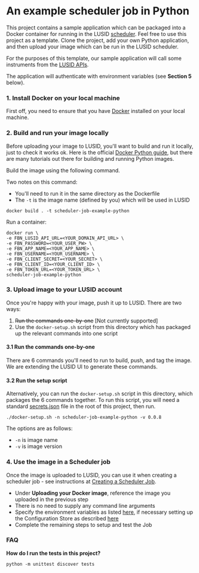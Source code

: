 # An example scheduler job in Python

This project contains a sample application which can be packaged into a Docker container for running in the LUSID [scheduler](https://www.lusid.com/scheduler2/swagger/index.html). Feel free to use this project as a template. Clone the project, add your own Python application, and then upload your image which can be run in the LUSID scheduler. 

For the purposes of this template, our sample application will call some instruments from the [LUSID APIs](https://www.lusid.com/api/swagger/index.html).

The application will authenticate with environment variables (see <b>Section 5</b> below).

### 1. Install Docker on your local machine

First off, you need to ensure that you have [Docker](https://www.docker.com/) installed on your local machine.

### 2. Build and run your image locally

Before uploading your image to LUSID, you'll want to build and run it locally, just to check it works ok. Here is the official [Docker Python guide](https://docs.docker.com/language/python/), but there are many tutorials out there for building and running Python images.

Build the image using the following command.

Two notes on this command:

* You'll need to run it in the same directory as the Dockerfile
* The `-t` is the image name (defined by you) which will be used in LUSID

```
docker build . -t scheduler-job-example-python
```

Run a container:

```
docker run \
-e FBN_LUSID_API_URL=<YOUR_DOMAIN_API_URL> \
-e FBN_PASSWORD=<YOUR_USER_PW> \
-e FBN_APP_NAME=<YOUR_APP_NAME> \
-e FBN_USERNAME=<YOUR_USERNAME> \
-e FBN_CLIENT_SECRET=<YOUR_SECRET> \
-e FBN_CLIENT_ID=<YOUR_CLIENT_ID> \
-e FBN_TOKEN_URL=<YOUR_TOKEN_URL> \
scheduler-job-example-python
```

### 3. Upload image to your LUSID account

Once you're happy with your image, push it up to LUSID. There are two ways:

1. ~~Run the commands one-by-one~~ [Not currently supported]
2. Use the `docker-setup.sh` script from this directory which has packaged up the relevant commands into one script

#### 3.1 Run the commands one-by-one

There are 6 commands you'll need to run to build, push, and tag the image. We are extending the LUSID UI to generate these commands.

#### 3.2 Run the setup script

Alternatively, you can run the `docker-setup.sh` script in this directory, which packages the 6 commands together. To run this script, you will need a standard [secrets.json](https://support.lusid.com/knowledgebase/article/KA-01663/#secrets-file) file in the root of this project, then run.

```
./docker-setup.sh -n scheduler-job-example-python -v 0.0.8
```

The options are as follows:

* `-n` is image name
* `-v` is image version

### 4. Use the image in a Scheduler job

Once the image is uploaded to LUSID, you can use it when creating a scheduler job - see instructions at [Creating a Scheduler Job](https://support.lusid.com/knowledgebase/article/KA-01645/#create-job).

* Under **Uploading your Docker image**, reference the image you uploaded in the previous step
* There is no need to supply any command line arguments
* Specify the environment variables as listed [here](https://support.lusid.com/knowledgebase/article/KA-01645/#config-store), if necessary setting up the Configuration Store as described [here](https://support.lusid.com/knowledgebase/article/KA-01645/#upload-credentials)
* Complete the remaining steps to setup and test the Job

### FAQ

<b>How do I run the tests in this project?</b>

```
python -m unittest discover tests
```
